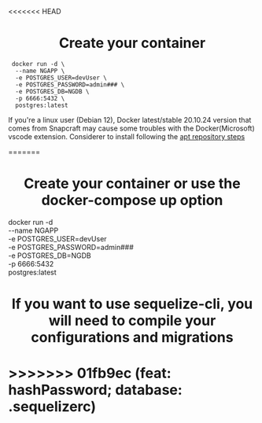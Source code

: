 <<<<<<< HEAD
<h1 align="center"> Create your container </h1>
<code> docker run -d \
  --name NGAPP \
  -e POSTGRES_USER=devUser \
  -e POSTGRES_PASSWORD=admin### \
  -e POSTGRES_DB=NGDB \
  -p 6666:5432 \
  postgres:latest</code>
<p>
  If you're a linux user (Debian 12), Docker latest/stable 20.10.24 version that comes from Snapcraft may cause some troubles with the Docker(Microsoft) vscode extension. Considerer to install following the <a href="https://docs.docker.com/engine/install/debian/" target="_blank">apt repository steps</a>

</p>
=======
<h1 align="center"> Create your container or use the docker-compose up option</h1>

docker run -d \
 --name NGAPP \
 -e POSTGRES_USER=devUser \
 -e POSTGRES_PASSWORD=admin### \
 -e POSTGRES_DB=NGDB \
 -p 6666:5432 \
 postgres:latest

 <h1 align='center'>If you want to use sequelize-cli, you will need to compile your configurations and migrations<h1>
>>>>>>> 01fb9ec (feat: hashPassword; database: .sequelizerc)
